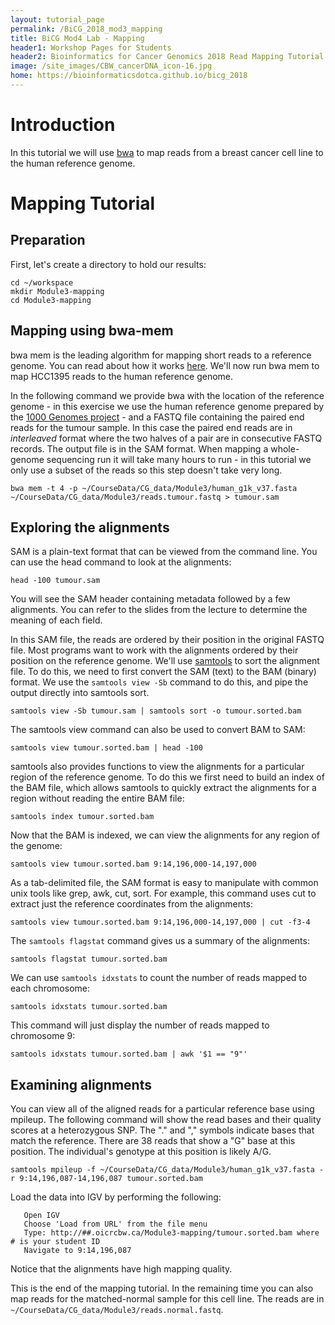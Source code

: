 ```yaml
---
layout: tutorial_page
permalink: /BiCG_2018_mod3_mapping
title: BiCG Mod4 Lab - Mapping
header1: Workshop Pages for Students
header2: Bioinformatics for Cancer Genomics 2018 Read Mapping Tutorial
image: /site_images/CBW_cancerDNA_icon-16.jpg
home: https://bioinformaticsdotca.github.io/bicg_2018
---
```


# Introduction

In this tutorial we will use [bwa](https://github.com/lh3/bwa) to map reads from a breast cancer cell line to the human reference genome.

# Mapping Tutorial


## Preparation

First, let's create a directory to hold our results:

```
cd ~/workspace
mkdir Module3-mapping
cd Module3-mapping
```

## Mapping using bwa-mem

bwa mem is the leading algorithm for mapping short reads to a reference genome. You can read about how it works [here](http://arxiv.org/abs/1303.3997). We'll now run bwa mem to map HCC1395 reads to the human reference genome. 

In the following command we provide bwa with the location of the reference genome - in this exercise we use the human reference genome prepared by the [1000 Genomes project](http://www.1000genomes.org/category/reference/) - and a FASTQ file containing the paired end reads for the tumour sample. In this case the paired end reads are in *interleaved* format where the two halves of a pair are in consecutive FASTQ records. The output file is in the SAM format. When mapping a whole-genome sequencing run it will take many hours to run - in this tutorial we only use a subset of the reads so this step doesn't take very long.

```
bwa mem -t 4 -p ~/CourseData/CG_data/Module3/human_g1k_v37.fasta ~/CourseData/CG_data/Module3/reads.tumour.fastq > tumour.sam
```


## Exploring the alignments

SAM is a plain-text format that can be viewed from the command line. You can use the head command to look at the alignments:

```
head -100 tumour.sam
```

You will see the SAM header containing metadata followed by a few alignments. You can refer to the slides from the lecture to determine the meaning of each field.

In this SAM file, the reads are ordered by their position in the original FASTQ file. Most programs want to work with the alignments ordered by their position on the reference genome. We'll use [samtools](https://github.com/samtools/samtools) to sort the alignment file. To do this, we need to first convert the SAM (text) to the BAM (binary) format. We use the `samtools view -Sb` command to do this, and pipe the output directly into samtools sort.

```
samtools view -Sb tumour.sam | samtools sort -o tumour.sorted.bam
```

The samtools view command can also be used to convert BAM to SAM:

```
samtools view tumour.sorted.bam | head -100
```

samtools also provides functions to view the alignments for a particular region of the reference genome. To do this we first need to build an index of the BAM file, which allows samtools to quickly extract the alignments for a region without reading the entire BAM file:

```
samtools index tumour.sorted.bam
```

Now that the BAM is indexed, we can view the alignments for any region of the genome:

```
samtools view tumour.sorted.bam 9:14,196,000-14,197,000
```

As a tab-delimited file, the SAM format is easy to manipulate with common unix tools like grep, awk, cut, sort. For example, this command uses cut to extract just the reference coordinates from the alignments:

```
samtools view tumour.sorted.bam 9:14,196,000-14,197,000 | cut -f3-4
```


The `samtools flagstat` command gives us a summary of the alignments:

```
samtools flagstat tumour.sorted.bam
```

We can use `samtools idxstats` to count the number of reads mapped to each chromosome:

```
samtools idxstats tumour.sorted.bam
```

This command will just display the number of reads mapped to chromosome 9:

```
samtools idxstats tumour.sorted.bam | awk '$1 == "9"'
```

## Examining alignments

You can view all of the aligned reads for a particular reference base using mpileup.
The following command will show the read bases and their quality scores at a heterozygous SNP.
The "." and "," symbols indicate bases that match the reference. 
There are 38 reads that show a "G" base at this position. 
The individual's genotype at this position is likely A/G.

```
samtools mpileup -f ~/CourseData/CG_data/Module3/human_g1k_v37.fasta -r 9:14,196,087-14,196,087 tumour.sorted.bam
```

Load the data into IGV by performing the following:

```
   Open IGV
   Choose 'Load from URL' from the file menu
   Type: http://##.oicrcbw.ca/Module3-mapping/tumour.sorted.bam where # is your student ID
   Navigate to 9:14,196,087
```

Notice that the alignments have high mapping quality.

This is the end of the mapping tutorial. In the remaining time you can also map reads for the matched-normal sample for this cell line. The reads are in `~/CourseData/CG_data/Module3/reads.normal.fastq`.
